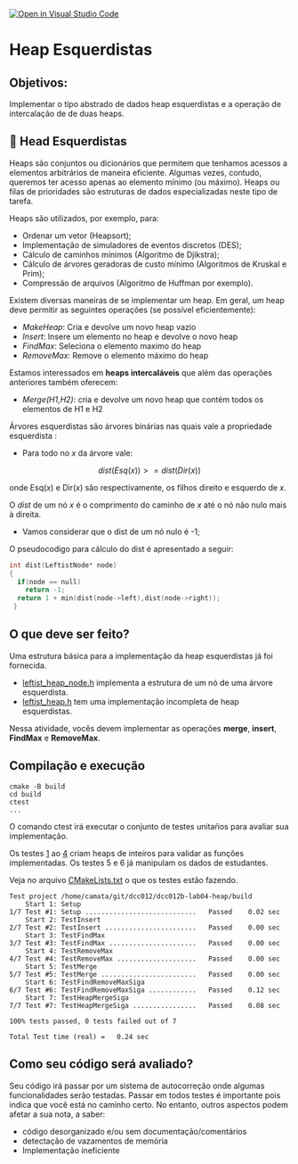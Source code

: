 [![Open in Visual Studio Code](https://classroom.github.com/assets/open-in-vscode-c66648af7eb3fe8bc4f294546bfd86ef473780cde1dea487d3c4ff354943c9ae.svg)](https://classroom.github.com/online_ide?assignment_repo_id=7886815&assignment_repo_type=AssignmentRepo)

# Heap Esquerdistas

## Objetivos:

Implementar o tipo abstrado de dados heap esquerdistas e a operação de intercalação de de duas heaps.

## 📝 Head Esquerdistas

Heaps são conjuntos ou dicionários que permitem que tenhamos acessos a elementos arbitrários de maneira eficiente.
Algumas vezes, contudo, queremos ter acesso apenas ao elemento mínimo (ou máximo).
Heaps ou filas de prioridades são estruturas de dados especializadas neste tipo de tarefa.

Heaps são utilizados, por exemplo, para:

 - Ordenar um vetor (Heapsort);
 - Implementação de simuladores de eventos discretos (DES);
 - Cálculo de caminhos mínimos (Algoritmo de Djikstra);
 - Cálculo de árvores geradoras de custo mínimo (Algoritmos de Kruskal e Prim);
 - Compressão de arquivos (Algoritmo de Huffman por exemplo).

Existem diversas maneiras de se implementar um heap. Em geral, um heap deve permitir as seguintes operações (se possível eficientemente):
 - *MakeHeap*:  Cria e devolve um novo heap vazio
 - *Insert*: Insere um elemento no heap e devolve o novo heap
 - *FindMax*: Seleciona o elemento maximo do heap
 - *RemoveMax*:  Remove o elemento máximo do heap

 Estamos interessados em **heaps intercaláveis** que além das operações anteriores também oferecem:
  - *Merge(H1,H2)*: cria e devolve um novo heap que contém todos os elementos de H1 e H2

Árvores esquerdistas são árvores binárias nas quais vale a propriedade esquerdista :
 - Para todo no *x* da árvore vale:
 ```math
 dist(Esq(x)) >= dist(Dir(x))
 ```
onde Esq(*x*) e Dir(*x*) são respectivamente, os filhos direito e esquerdo de *x*.

O *dist* de um nó *x* é o comprimento do caminho de *x* até o nó não nulo mais à direita.
 - Vamos considerar que o dist de um nó nulo é -1;

O pseudocodigo para cálculo do dist é apresentado a seguir:

```C
int dist(LeftistNode* node)
{
  if(node == null)
    return -1;
  return 1 + min(dist(node->left),dist(node->right));
 }
```

## O que deve ser feito? 

Uma estrutura básica para a implementação da heap esquerdistas já foi fornecida. 
 - [leftist_heap_node.h](siga/include/leftist_heap_node.h) implementa a estrutura de um nó de uma árvore esquerdista.
 - [leftist_heap.h](siga/include/leftist_heap.h) tem uma implementação incompleta de heap esquerdistas.

 Nessa atividade, vocês devem implementar as operações **merge**, **insert**, **FindMax** e **RemoveMax**.

## Compilação e execução

```
cmake -B build 
cd build 
ctest
...

```
O comando ctest irá executar o conjunto de testes unitaŕios para avaliar sua implementação.

Os testes [1](tests/test1.cc)  ao [4](tests/test4.cc) criam heaps de inteiros para validar as funções implementadas. 
Os testes 5 e 6 já manipulam os dados de estudantes.

Veja no arquivo [CMakeLists.txt](CMakeLists.txt) o que os testes estão fazendo.

```
Test project /home/camata/git/dcc012/dcc012b-lab04-heap/build
    Start 1: Setup
1/7 Test #1: Setup ............................   Passed    0.02 sec
    Start 2: TestInsert
2/7 Test #2: TestInsert .......................   Passed    0.00 sec
    Start 3: TestFindMax
3/7 Test #3: TestFindMax ......................   Passed    0.00 sec
    Start 4: TestRemoveMax
4/7 Test #4: TestRemoveMax ....................   Passed    0.00 sec
    Start 5: TestMerge
5/7 Test #5: TestMerge ........................   Passed    0.00 sec
    Start 6: TestFindRemoveMaxSiga
6/7 Test #6: TestFindRemoveMaxSiga ............   Passed    0.12 sec
    Start 7: TestHeapMergeSiga
7/7 Test #7: TestHeapMergeSiga ................   Passed    0.08 sec

100% tests passed, 0 tests failed out of 7

Total Test time (real) =   0.24 sec
```


## Como seu código será avaliado?

Seu código irá passar por um sistema de autocorreção onde algumas funcionalidades serão testadas.
Passar em todos testes é importante pois indica que você está no caminho certo. No entanto, outros aspectos podem afetar a sua nota, a saber:
 - código desorganizado e/ou sem documentação/comentários
 - detectação de vazamentos de memória
 - Implementação ineficiente


